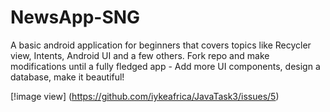 # NewsApp-SNG
A basic android application for beginners that covers topics like Recycler view, Intents, Android UI and a few others. Fork repo and make modifications until a fully fledged app - Add more UI components, design a database, make it beautiful!


[!image view] (https://github.com/iykeafrica/JavaTask3/issues/5)
